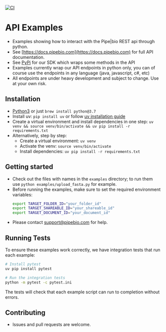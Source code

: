 [![CI](https://github.com/pipebio/api-examples/actions/workflows/main.yml/badge.svg)](https://github.com/pipebio/api-examples/actions/workflows/main.yml)

# API Examples

- Examples showing how to interact with the Pipe|bio REST api through python.
- See [https://docs.pipebio.com](https://docs.pipebio.com) for full API documentation.
- See [PyPi](https://pypi.org/project/pipebio/) for our SDK which wraps some methods in the API
- Examples currently wrap our API endpoints in python only, you can of course use the endpoints in any language (java, javascript, c#, etc)
- All endpoints are under heavy development and subject to change. Use at your own risk.

## Installation

- [Python3](https://wsvincent.com/install-python3-mac/) or just `brew install python@3.7`
- Install uv: `pip install uv` or follow [uv installation guide](https://github.com/astral-sh/uv)
- Create a virtual environment and install dependencies in one step: `uv venv && source venv/bin/activate && uv pip install -r requirements.txt`
- Alternatively, step by step:
  - Create a virtual environment: `uv venv`
  - Activate the venv: `source venv/bin/activate`
  - Install dependencies: `uv pip install -r requirements.txt`

## Getting started

- Check out the files with names in the `examples` directory; to run them use `python examples/upload_fasta.py` for example.
- Before running the examples, make sure to set the required environment variables:
  ```bash
  export TARGET_FOLDER_ID="your_folder_id"
  export TARGET_SHAREABLE_ID="your_shareable_id"
  export TARGET_DOCUMENT_ID="your_document_id"
  ```
- Please contact support@pipebio.com for help.

## Running Tests

To ensure these examples work correctly, we have integration tests that run each example:

```bash
# Install pytest
uv pip install pytest

# Run the integration tests
python -m pytest -c pytest.ini
```

The tests will check that each example script can run to completion without errors.

## Contributing

- Issues and pull requests are welcome.
